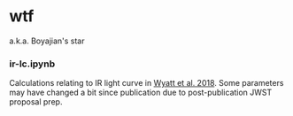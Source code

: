 # wtf
a.k.a. Boyajian's star

### ir-lc.ipynb
Calculations relating to IR light curve in [Wyatt et al. 2018](http://cdsads.u-strasbg.fr/abs/2018MNRAS.473.5286W). Some parameters may have changed a bit since publication due to post-publication JWST proposal prep.
